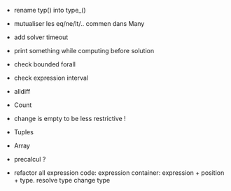 - rename typ() into type_()
- mutualiser les eq/ne/lt/.. commen dans Many

- add solver timeout
- print something while computing before solution

- check bounded forall
- check expression interval
- alldiff
- Count
- change is empty to be less restrictive !
- Tuples
- Array
- precalcul ?

- refactor all expression code: expression container: expression + position + type. resolve type change type